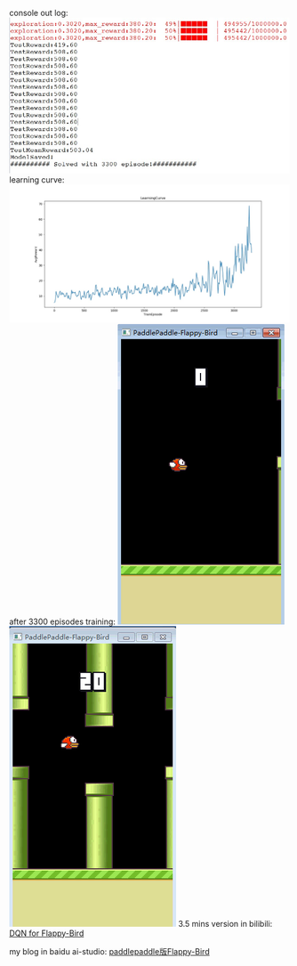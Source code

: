console out log:
![img](/flappy_bird/log_dir/console_out.jpg) 
learning curve:
![img](/flappy_bird//log_dir/trainCurve.jpeg) 
after 3300 episodes training:
![img](/flappy_bird/log_dir/birdTest01.gif)    ![img](/flappy_bird/log_dir/birdTest02.gif)
3.5 mins version in bilibili: [DQN for Flappy-Bird](https://www.bilibili.com/video/av49282860/)

my blog in baidu ai-studio: [paddlepaddle版Flappy-Bird](https://aistudio.baidu.com/aistudio/#/projectdetail/51092)
